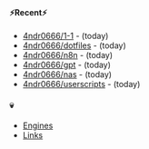 #### ⚡Recent⚡

- [4ndr0666/1-1](https://github.com/4ndr0666/1-1) - (today)
- [4ndr0666/dotfiles](https://github.com/4ndr0666/dotfiles) - (today)
- [4ndr0666/n8n](https://github.com/4ndr0666/n8n) - (today)
- [4ndr0666/gpt](https://github.com/4ndr0666/gpt) - (today)
- [4ndr0666/nas](https://github.com/4ndr0666/nas) - (today)
- [4ndr0666/userscripts](https://github.com/4ndr0666/userscripts) - (today)

#### 💀
- [Engines](https://github.com/hoothin/SearchJumper/discussions/73)
- [Links](https://github.com/4ndr0666/Links/blob/main/README.md)

